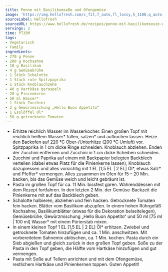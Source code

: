 ```yaml
---
title: Penne mit Basilikumsoße und Ofengemüse
image: 'https://img.hellofresh.com/c_fit,f_auto,fl_lossy,h_1100,q_auto,w_2600/hellofresh_s3/image/penne-mit-basilikumsosze-und-ofengemuse-cc328885.jpg'
sourceLabel: Hellofresh
sourceURL: https://www.hellofresh.de/recipes/penne-mit-basilikumsosze-und-ofengemuse-62a87969be19571000008293
servings: 2
time: PT35M
tags:
- Vegetarisch
- Family
ingredients:
- 270 g Penne
- 200 g Kochsahne
- 10 g Basilikum
- 4 g Gemüsebrühe
- 1 Stück Schalotte
- 1 Stück rote Spitzpaprika
- 1 Stück Knoblauchzehe
- 40 g Hartkäse geraspelt
- 20 g Pinienkerne
- 50 ml Wasser*
- 1 Stück Zucchini
- 2 g Gewürzmischung „Hello Buon Appetito“
- 1 Esslöffel Öl*
- 50 g getrocknete Tomaten
---
```


- Erhitze reichlich Wasser im Wasserkocher. Einen großen Topf mit reichlich heißem Wasser\* füllen, salzen\* und aufkochen lassen.  Heize den Backofen auf 220 °C Ober-/Unterhitze (200 °C Umluft) vor.  Spitzpaprika in 1 cm dicke Ringe schneiden.  Knoblauch abziehen.  Enden der Zucchini entfernen und Zucchini in 1 cm dicke Scheiben schneiden.
- Zucchini und Paprika auf einem mit Backpapier belegten Backblech verteilen (dabei etwas Platz für die Pinienkerne lassen), Knoblauch dazupressen und alles vorsichtig mit 1 EL [1,5 EL | 2 EL] Öl\*, etwas Salz\* und Pfeffer\* vermengen. Alles zusammen im Ofen für 15 – 20 Min. backen, bis das Gemüse weich und leicht gebräunt ist.
- Pasta im großen Topf für ca. 11 Min. bissfest garen.  Währenddessen mit dem Rezept fortfahren.  In den letzten 2 Min. der Gemüse-Backzeit die Pinienkerne mit auf das Backblech geben.
- Schalotte halbieren, abziehen und fein hacken.  Getrocknete Tomaten fein hacken.  Blätter vom Basilikum abzupfen.  In einem hohen Rührgefäß Kochsahne, Basilikumblätter (etwas für die Dekoration beiseitelegen), Gemüsebrühe, Gewürzmischung „Hello Buon Appetito“ und 50 ml [75 ml | 100 ml] Wasser\* mit einem Pürierstab mixen.
- In einem kleinen Topf 1 EL [1,5 EL | 2 EL] Öl\* erhitzen. Zwiebel und getrocknete Tomaten hinzufügen und ca. 1 Min. anschwitzen. Mit vorbereitetem Sahnemix ablöschen, ca. 1 Min. kochen.  Pasta durch ein Sieb abgießen und gleich zurück in den großen Topf geben. Soße zu der Pasta in den Topf geben, die Hälfte vom Hartkäse hinzufügen und gut vermengen.
- Pasta mit Soße auf Tellern anrichten und mit dem Ofengemüse, restlichem Hartkäse und Pinienkernen toppen.  Guten Appetit!
